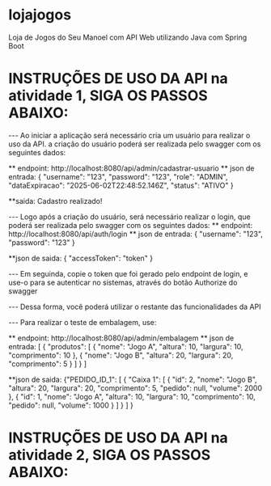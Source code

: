 # lojajogos
Loja de Jogos do Seu Manoel com API Web utilizando Java com Spring Boot

# INSTRUÇÕES DE USO DA API na atividade 1, SIGA OS PASSOS ABAIXO:

--- Ao iniciar a aplicação será necessário cria um usuário para realizar o uso da API.
a criação do usuário poderá ser realizada pelo swagger com os seguintes dados:

** endpoint: http://localhost:8080/api/admin/cadastrar-usuario
** json de entrada:
{
  "username": "123",
  "password": "123",
  "role": "ADMIN",
  "dataExpiracao": "2025-06-02T22:48:52.146Z",
  "status": "ATIVO"
}

**saida:
Cadastro realizado!


--- Logo após a criação do usuário, será necessário realizar o login, que poderá ser realizada pelo swagger com os seguintes dados:
** endpoint: http://localhost:8080/api/auth/login
** json de entrada:
{
  "username": "123",
  "password": "123"
}

**json de saida:
{
  "accessToken": "token"
}

--- Em seguinda, copie o token que foi gerado pelo endpoint de login, e use-o para se autenticar no sistemas, 
através do botão Authorize do swagger

--- Dessa forma, você poderá utilizar o restante das funcionalidades da API

--- Para realizar o teste de embalagem, use:

** endpoint: http://localhost:8080/api/admin/embalagem
** json de entrada: 
[
  {
    "produtos": [
      {
        "nome": "Jogo A",
        "altura": 10,
        "largura": 10,
        "comprimento": 10
      },
      {
        "nome": "Jogo B",
        "altura": 20,
        "largura": 20,
        "comprimento": 5
      }
    ]
  }
]

**json de saida:
{"PEDIDO_ID_1": [
    {
      "Caixa 1": [
        {
          "id": 2,
          "nome": "Jogo B",
          "altura": 20,
          "largura": 20,
          "comprimento": 5,
          "pedido": null,
          "volume": 2000
        },
        {
          "id": 1,
          "nome": "Jogo A",
          "altura": 10,
          "largura": 10,
          "comprimento": 10,
          "pedido": null,
          "volume": 1000
        }
      ]
    }
  ]
}

# INSTRUÇÕES DE USO DA API na atividade 2, SIGA OS PASSOS ABAIXO:

